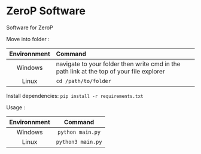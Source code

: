 # ZeroP Software
Software for ZeroP

Move into folder : 

| Environnment | Command |
| :---: | :--- |
| Windows | navigate to your folder then write cmd in the path link at the top of your file explorer  |
| Linux | `cd /path/to/folder` |

Install dependencies: ``pip install -r requirements.txt``

Usage : 

| Environnment | Command |
| :---: | :---: |
| Windows | `python main.py` |
| Linux | `python3 main.py` |
